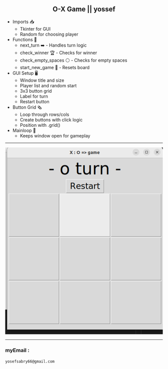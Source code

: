<h2 align="center">O-X Game  || yossef</h2>

<ul> <li>Imports 📥 <ul> <li>Tkinter for GUI</li> <li>Random for choosing player</li> </ul> </li> <li>Functions 🧠 <ul> <li>next_turn ➡️ - Handles turn logic</li> <li>check_winner 🏆 - Checks for winner</li> <li>check_empty_spaces ⚪ - Checks for empty spaces</li> <li>start_new_game 🔄 - Resets board</li> </ul> </li> <li>GUI Setup 🖥️ <ul> <li>Window title and size</li> <li>Player list and random start</li> <li>3x3 button grid</li> <li>Label for turn</li> <li>Restart button</li> </ul> </li> <li>Button Grid 🗞️ <ul> <li>Loop through rows/cols</li> <li>Create buttons with click logic</li> <li>Position with .grid()</li> </ul> </li> <li>Mainloop 🔁 <ul> <li>Keeps window open for gameplay</li> </ul> </li> </ul>


---
![image](./view/Screenshot%20from%202023-08-24%2001-30-54.png)


---


### myEmail : 
```
yosefsabry66@gmail.com
```


